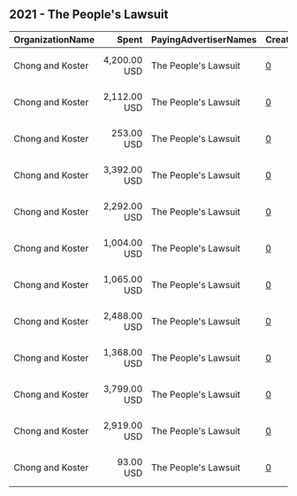 ## 2021 - The People's Lawsuit 
|OrganizationName|Spent|PayingAdvertiserNames|CreativeUrls|Impressions|Genders|AgeBrackets|CountryCodes|BillingAddresses|CandidateBallotInformation|
|:---|---:|:---|:---|---:|:---|:---|:---|:---|:---|
|Chong and Koster|4,200.00 USD|The People's Lawsuit|[0](https://www.snap.com/political-ads/asset/efd57cf291cbf878b38412ab19eace164f19191a998c0b2bbc1f06df68fc97f0?mediaType=png)|1,541,131||18-29|united states|"1640 Rhode Island Ave. NW, Suite 600,Washington,20036,US"||
|Chong and Koster|2,112.00 USD|The People's Lawsuit|[0](https://www.snap.com/political-ads/asset/086d28c7cfa20b16d593ee5ab996221330b2941aa8d99f94a9834afb3a2ebd4c?mediaType=png)|762,454||18-29|united states|"1640 Rhode Island Ave. NW, Suite 600,Washington,20036,US"||
|Chong and Koster|253.00 USD|The People's Lawsuit|[0](https://www.snap.com/political-ads/asset/74eb84252f6b12cbf65d55fa323ee281b2e733ea15bd9fccbd3e4ca20a748cf5?mediaType=png)|59,497||18-29|united states|"1640 Rhode Island Ave. NW, Suite 600,Washington,20036,US"||
|Chong and Koster|3,392.00 USD|The People's Lawsuit|[0](https://www.snap.com/political-ads/asset/0194e744948dd579dd69521b87429e4fcaa42cbbcc780760b11582c2420dd25e?mediaType=png)|1,221,378||18-29|united states|"1640 Rhode Island Ave. NW, Suite 600,Washington,20036,US"||
|Chong and Koster|2,292.00 USD|The People's Lawsuit|[0](https://www.snap.com/political-ads/asset/91a1d1574ac0e57d21289304c00ed031c294e3825111c36f1659644306f5c84c?mediaType=png)|526,488||18-29|united states|"1640 Rhode Island Ave. NW, Suite 600,Washington,20036,US"||
|Chong and Koster|1,004.00 USD|The People's Lawsuit|[0](https://www.snap.com/political-ads/asset/1ddbb2bbf2654dea2e3da1baa145bb53ab243f93e397a3bd6a8a569a5afc1266?mediaType=png)|258,995||18-29|united states|"1640 Rhode Island Ave. NW, Suite 600,Washington,20036,US"||
|Chong and Koster|1,065.00 USD|The People's Lawsuit|[0](https://www.snap.com/political-ads/asset/fc7566843234a181c138956985b3eb877dbd41dafd9a3257e117145b2da6c596?mediaType=png)|275,223||18-29|united states|"1640 Rhode Island Ave. NW, Suite 600,Washington,20036,US"||
|Chong and Koster|2,488.00 USD|The People's Lawsuit|[0](https://www.snap.com/political-ads/asset/8c660d12b5150e4ff4591811b41aeb68add2642f48804af855660cd3522b1e31?mediaType=png)|720,463||18-29|united states|"1640 Rhode Island Ave. NW, Suite 600,Washington,20036,US"||
|Chong and Koster|1,368.00 USD|The People's Lawsuit|[0](https://www.snap.com/political-ads/asset/dab11c2f5f6593b0505f4ab10ff3cedf097a9482ffe229ef7ef3581521b59d96?mediaType=png)|374,036||18-29|united states|"1640 Rhode Island Ave. NW, Suite 600,Washington,20036,US"||
|Chong and Koster|3,799.00 USD|The People's Lawsuit|[0](https://www.snap.com/political-ads/asset/10612441240ef6dc7f5fe13cfd1a8b314b827a46d4de4b2d735a24ac3e81071e?mediaType=png)|1,090,942||18-29|united states|"1640 Rhode Island Ave. NW, Suite 600,Washington,20036,US"||
|Chong and Koster|2,919.00 USD|The People's Lawsuit|[0](https://www.snap.com/political-ads/asset/7d93e70ac55b7b6dae6d49e10b8b9f6661b42ddc4cbbb25647225ae8a0173df9?mediaType=png)|1,026,274||18-29|united states|"1640 Rhode Island Ave. NW, Suite 600,Washington,20036,US"||
|Chong and Koster|93.00 USD|The People's Lawsuit|[0](https://www.snap.com/political-ads/asset/864e69ff3bf494c45470fa481c8092ff8d749bf7fb5816b910b71ce746c6701a?mediaType=png)|20,559||18-29|united states|"1640 Rhode Island Ave. NW, Suite 600,Washington,20036,US"||
